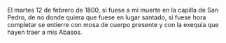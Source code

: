 El martes 12 de febrero de 1800, si fuese a mi muerte en la capilla de San Pedro, de no donde quiera que fuese en lugar santado, si fuese hora completar se entierre con mosa de cuerpo presente y con la exequia que hayen traer a mis Abasos.